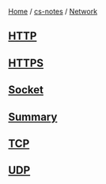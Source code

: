 [Home](https://mengxianbin.github.io) /
[cs-notes](https://mengxianbin.github.io/cs-notes/site) /
[Network](https://mengxianbin.github.io/cs-notes/site/Network)

## [HTTP](https://mengxianbin.github.io/cs-notes/site/Network/HTTP/)

## [HTTPS](https://mengxianbin.github.io/cs-notes/site/Network/HTTPS/)

## [Socket](https://mengxianbin.github.io/cs-notes/site/Network/Socket/)

## [Summary](https://mengxianbin.github.io/cs-notes/site/Network/Summary/)

## [TCP](https://mengxianbin.github.io/cs-notes/site/Network/TCP/)

## [UDP](https://mengxianbin.github.io/cs-notes/site/Network/UDP/)
